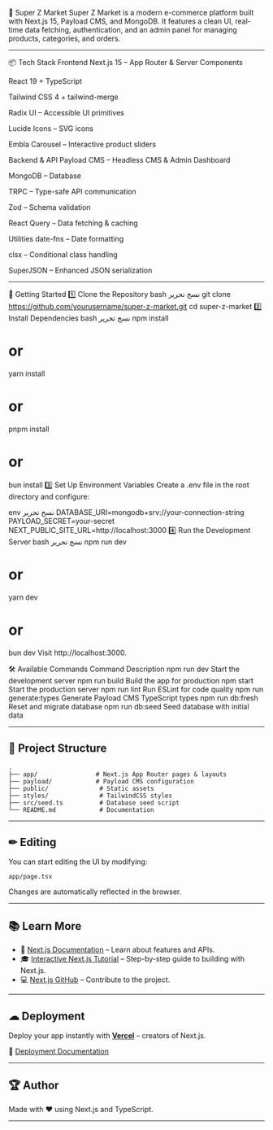 🛒 Super Z Market
Super Z Market is a modern e-commerce platform built with Next.js 15, Payload CMS, and MongoDB.
It features a clean UI, real-time data fetching, authentication, and an admin panel for managing products, categories, and orders.

---

📦 Tech Stack
Frontend
Next.js 15 – App Router & Server Components

React 19 + TypeScript

Tailwind CSS 4 + tailwind-merge

Radix UI – Accessible UI primitives

Lucide Icons – SVG icons

Embla Carousel – Interactive product sliders

Backend & API
Payload CMS – Headless CMS & Admin Dashboard

MongoDB – Database

TRPC – Type-safe API communication

Zod – Schema validation

React Query – Data fetching & caching

Utilities
date-fns – Date formatting

clsx – Conditional class handling

SuperJSON – Enhanced JSON serialization

---

🚀 Getting Started
1️⃣ Clone the Repository
bash
نسخ
تحرير
git clone https://github.com/yourusername/super-z-market.git
cd super-z-market
2️⃣ Install Dependencies
bash
نسخ
تحرير
npm install
# or
yarn install
# or
pnpm install
# or
bun install
3️⃣ Set Up Environment Variables
Create a .env file in the root directory and configure:

env
نسخ
تحرير
DATABASE_URI=mongodb+srv://your-connection-string
PAYLOAD_SECRET=your-secret
NEXT_PUBLIC_SITE_URL=http://localhost:3000
4️⃣ Run the Development Server
bash
نسخ
تحرير
npm run dev
# or
yarn dev
# or
bun dev
Visit http://localhost:3000.

🛠 Available Commands
Command	Description
npm run dev	Start the development server
npm run build	Build the app for production
npm start	Start the production server
npm run lint	Run ESLint for code quality
npm run generate:types	Generate Payload CMS TypeScript types
npm run db:fresh	Reset and migrate database
npm run db:seed	Seed database with initial data

---

## 📂 Project Structure

```
.
├── app/                # Next.js App Router pages & layouts
├── payload/            # Payload CMS configuration
├── public/              # Static assets
├── styles/              # TailwindCSS styles
├── src/seed.ts          # Database seed script
└── README.md            # Documentation

```

---

## ✏ Editing

You can start editing the UI by modifying:

```
app/page.tsx
```

Changes are automatically reflected in the browser.

---

## 📚 Learn More

* 📄 [Next.js Documentation](https://nextjs.org/docs) – Learn about features and APIs.
* 🎓 [Interactive Next.js Tutorial](https://nextjs.org/learn) – Step-by-step guide to building with Next.js.
* 💻 [Next.js GitHub](https://github.com/vercel/next.js) – Contribute to the project.

---

## ☁ Deployment

Deploy your app instantly with **[Vercel](https://vercel.com/new?utm_medium=default-template&filter=next.js&utm_source=create-next-app&utm_campaign=create-next-app-readme)** – creators of Next.js.

📖 [Deployment Documentation](https://nextjs.org/docs/app/building-your-application/deploying)

---

## 🏆 Author

Made with ❤️ using Next.js and TypeScript.

---
